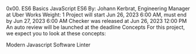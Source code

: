 0x00. ES6 Basics
JavaScript
ES6
 By: Johann Kerbrat, Engineering Manager at Uber Works
 Weight: 1
 Project will start Jun 26, 2023 6:00 AM, must end by Jun 27, 2023 6:00 AM
 Checker was released at Jun 26, 2023 12:00 PM
 An auto review will be launched at the deadline
Concepts
For this project, we expect you to look at these concepts:

Modern Javascript
Software Linter
